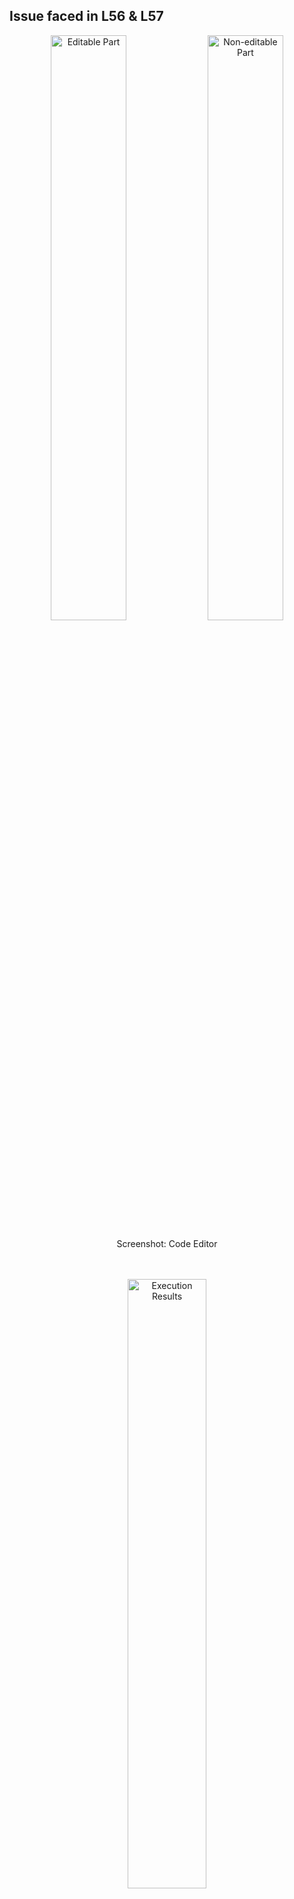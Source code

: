 ## Issue faced in  L56 & L57

 <div align="center">
        <img width="49%" alt="Editable Part" src="https://user-images.githubusercontent.com/110342305/210236253-d7803ec6-8d36-46f8-9226-66a1de9928fb.png"/>
        <img width="49%" alt="Non-editable Part" src="https://user-images.githubusercontent.com/110342305/210236249-95d3d510-6a6f-46a6-9632-1398ad9f67a0.png"/>
</div>
<p align = "center"> Screenshot: Code Editor </p>
<br> <br> 

<div align="center">
<img width="50%" alt="Execution Results" src="https://user-images.githubusercontent.com/110342305/210236640-77a908b7-c052-4e54-ad30-c1bb02a79889.png">
</div>
<p align = "center"> Screenshot: Execution Results </p>

<br> 

<b> Note:</b> You may face above mentioned issue in L56 & L57, this because of the non-editable part in the code editor (having red background).
  Hope Codetantra will fix it soon.
